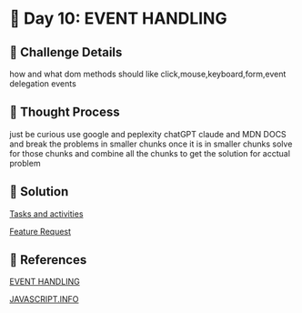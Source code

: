 # 🌟 Day 10: EVENT HANDLING

## 📜 Challenge Details

how and what dom methods should like click,mouse,keyboard,form,event delegation events 

## 📝 Thought Process

just be curious use google and peplexity chatGPT claude and MDN DOCS and break the problems in smaller chunks once it is in smaller chunks solve for those chunks and combine all the chunks to get the solution for acctual problem

## 🔎 Solution

[Tasks and activities](https://github.com/SURENDRA-BABU-VUNNAM/JavaScript-30-Day-challenge/tree/main/10_Day_10_event_handling/01_tasks_and_activities)

[Feature Request](https://github.com/SURENDRA-BABU-VUNNAM/JavaScript-30-Day-challenge/tree/main/10_Day_10_event_handling/02_feature_request)

## 🔗 References

[EVENT HANDLING](https://www.perplexity.ai/search/explain-me-about-click-event-i-3s4Hzj8bQ2aTkZr5lQJfFQ)

[JAVASCRIPT.INFO](https://javascript.info/)